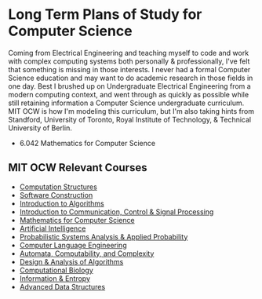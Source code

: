 Long Term Plans of Study for Computer Science
=============================================

Coming from Electrical Engineering and teaching myself to code and work with complex computing systems both personally & professionally, I've felt that something is missing in those interests. I never had a formal Computer Science education and may want to do academic research in those fields in one day. Best I brushed up on Undergraduate Electrical Engineering from a modern computing context, and went through as quickly as possible while still retaining information a Computer Science undergraduate curriculum. MIT OCW is how I'm modeling this curriculum, but I'm also taking hints from Standford, University of Toronto, Royal Institute of Technology, & Technical University of Berlin.

* 6.042 Mathematics for Computer Science



MIT OCW Relevant Courses
------------------------

* [Computation Structures][MIT6004]
* [Software Construction][MIT6005]
* [Introduction to Algorithms][MIT6006]
* [Introduction to Communication, Control & Signal Processing][MIT6011]
* [Mathematics for Computer Science][MIT6042]
* [Artificial Intelligence][MIT6034]
* [Probabilistic Systems Analysis & Applied Probability][MIT6041]
* [Computer Language Engineering][MIT6035]
* [Automata, Computability, and Complexity][MIT6045]
* [Design & Analysis of Algorithms][MIT6046]
* [Computational Biology][MIT6047]
* [Information & Entropy][MIT6050]
* [Advanced Data Structures][MIT6851]

[MIT6042]: https://ocw.mit.edu/courses/electrical-engineering-and-computer-science/6-042j-mathematics-for-computer-science-spring-2015/ "Mathematics for Computer Science"
[MIT6006]: https://ocw.mit.edu/courses/electrical-engineering-and-computer-science/6-006-introduction-to-algorithms-fall-2011/ "Introduction to Algorithms"
[MIT6005]: https://ocw.mit.edu/courses/electrical-engineering-and-computer-science/6-005-software-construction-spring-2016/ "Software Construction"
[MIT6011]: https://ocw.mit.edu/courses/electrical-engineering-and-computer-science/6-011-introduction-to-communication-control-and-signal-processing-spring-2010/ "Introduction to Communication, Control & Signal Processing"
[MIT6034]: https://ocw.mit.edu/courses/electrical-engineering-and-computer-science/6-034-artificial-intelligence-fall-2010/ "Artificial Intelligence"
[MIT6041]: https://ocw.mit.edu/courses/electrical-engineering-and-computer-science/6-041sc-probabilistic-systems-analysis-and-applied-probability-fall-2013/ "Probabilistic Systems Analysis & Applied Probability"
[MIT6035]: https://ocw.mit.edu/courses/electrical-engineering-and-computer-science/6-035-computer-language-engineering-spring-2010/ "Computer Language Engineering"
[MIT6045]: https://ocw.mit.edu/courses/electrical-engineering-and-computer-science/6-045j-automata-computability-and-complexity-spring-2011/ "Automata, Computability, and Complexity"
[MIT6046]: https://ocw.mit.edu/courses/electrical-engineering-and-computer-science/6-046j-design-and-analysis-of-algorithms-spring-2015/ "Design & Analysis of Algorithms"
[MIT6047]: https://ocw.mit.edu/courses/electrical-engineering-and-computer-science/6-047-computational-biology-fall-2015/ "Computational Biology"
[MIT6050]: https://ocw.mit.edu/courses/electrical-engineering-and-computer-science/6-050j-information-and-entropy-spring-2008/ "Information & Entropy"
[MIT6004]: https://ocw.mit.edu/courses/electrical-engineering-and-computer-science/6-004-computation-structures-spring-2009/ "Computation Structures"
[MIT6851]: https://ocw.mit.edu/courses/electrical-engineering-and-computer-science/6-851-advanced-data-structures-spring-2012/ "Advanced Data Structures"
